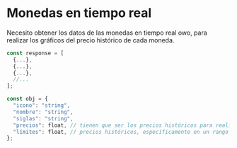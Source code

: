 # Monedas en tiempo real

Necesito obtener los datos de las monedas en tiempo real owo, para realizar los gráficos del precio histórico de cada moneda.

```javascript
const response = [
  {...},
  {...},
  {...},
  //...
];

const obj = {
  "icono": "string",
  "nombre": "string",
  "siglas": "string",
  "precios": float, // tienen que ser los precios históricos para realizar el gráfico
  "límites": float, // precios históricos, específicamente en un rango de 4 meses, el mas alto y el más bajo
};
